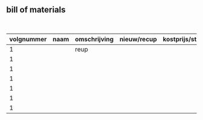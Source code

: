 ## bill of materials
<br />

|volgnummer|naam       |omschrijving|nieuw/recup|kostprijs/stuk|aantal|subtotaal|
|----------|----|------------|-----------|--------------|------|---------|
|         1|    |  reup      |           |              |      |         |
|         1|    |            |           |              |      |         |
|         1|    |            |           |              |      |         |
|         1|    |            |           |              |      |         |
|         1|    |            |           |              |      |         |
|         1|    |            |           |              |      |         |
|         1|    |            |           |              |      |         |
